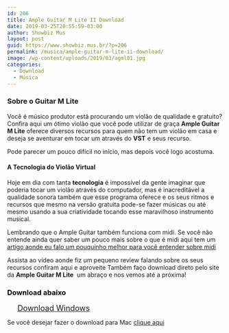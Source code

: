 ```yaml
---
id: 206
title: Ample Guitar M Lite II Download
date: 2019-03-25T20:55:59-03:00
author: Showbiz Mus
layout: post
guid: https://www.showbiz.mus.br/?p=206
permalink: /musica/ample-guitar-m-lite-ii-download/
image: /wp-content/uploads/2019/03/agml01.jpg
categories:
  - Download
  - Música
---
```

### Sobre o Guitar M Lite

Você é músico produtor está procurando um violão de qualidade e gratuito? Confira aqui um ótimo violão que você pode utilizar de graça  **Ample Guitar M Lite** oferece diversos recursos para quem não tem um violão em casa e deseja se aventurar em tocar um através do **VST** e seus recurso.

Pode parecer um pouco difícil no início, mas depois você logo acostuma.

#### A Tecnologia do Violão Virtual

Hoje em dia com tanta **tecnologia** é impossível da gente imaginar que poderia tocar um violão através do computador, mas é inacreditável a qualidade sonora também que esse programa oferece e os seus ritmos e recursos que mesmo na versão gratuita pode-se fazer músicas ou até mesmo usando a sua criatividade tocando esse maravilhoso instrumento musical.  
  


Lembrando que o Ample Guitar também funciona com midi. Se você não entende ainda quer saber um pouco mais sobre o que é midi aqui tem um [artigo aonde eu falo um pouquinho melhor para você entender sobre midi](https://www.showbiz.mus.br/musica/midi-o-que-e-isso-descubra-agora/)<figure class="wp-block-embed-youtube wp-block-embed is-type-video is-provider-youtube wp-embed-aspect-16-9 wp-has-aspect-ratio">

<div class="wp-block-embed__wrapper">
  <div class="ast-oembed-container">
  </div>
</div></figure> 

Assista ao vídeo aonde fiz um pequeno review falando sobre os seus recursos confiram aqui e aproveite Também faço download direto pelo site da **Ample Guitar M Lite**  um abraço e nos vemos até a próxima!

<h3 id="wp-block-themeisle-blocks-advanced-heading-023f5d5e" class="wp-block-themeisle-blocks-advanced-heading wp-block-themeisle-blocks-advanced-heading-023f5d5e" style="color:#000000;font-style:normal;text-transform:none">
  Download abaixo
</h3>

<div id="wp-block-themeisle-blocks-button-group-64e64d1d" class="wp-block-themeisle-blocks-button-group" style="justify-content:center;align-items:center">
  <a href="http://d2.amplesound.net/dl/AGML_2_3_1_Complete_Installer_ABCDEF.exe"  class="wp-block-themeisle-blocks-button wp-block-themeisle-blocks-button-0" style="font-size:18px;font-style:normal;border-width:0px;border-radius:0px;padding:12px 24px " rel="noopener noreferrer"><span>Download Windows</span></a>
</div>

  


Se você desejar fazer o download para Mac <a rel="noreferrer noopener" aria-label="clique aqui (opens in a new tab)" href="http://d2.amplesound.net/dl/AGML_2_3_1_Complete_Installer_ABCDEF.dmg" >clique aqui</a>